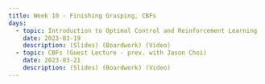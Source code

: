 ```yaml
---
title: Week 10 - Finishing Grasping, CBFs
days:
  - topic: Introduction to Optimal Control and Reinforcement Learning
    date: 2023-03-19
    description: (Slides) (Boardwork) (Video)
  - topic: CBFs (Guest Lecture - prev. with Jason Choi)
    date: 2023-03-21
    description: (Slides) (Boardwork) (Video)
---
```



<a id="Week12"></a>

